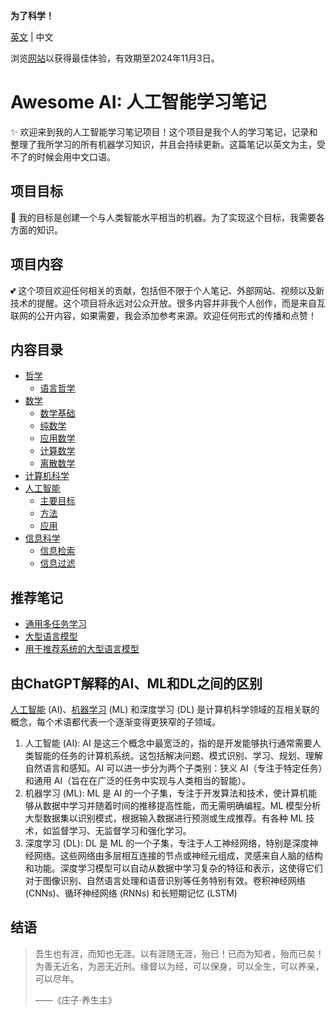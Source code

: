 **为了科学！**

[英文](README.md) | 中文

浏览[网站](https://publish.obsidian.md/artificial-intelligence)以获得最佳体验，有效期至2024年11月3日。

# Awesome AI: 人工智能学习笔记

✨ 欢迎来到我的人工智能学习笔记项目！这个项目是我个人的学习笔记，记录和整理了我所学习的所有机器学习知识，并且会持续更新。这篇笔记以英文为主，受不了的时候会用中文口语。

## 项目目标

👀 我的目标是创建一个与人类智能水平相当的机器。为了实现这个目标，我需要各方面的知识。

## 项目内容

💕 这个项目欢迎任何相关的贡献，包括但不限于个人笔记、外部网站、视频以及新技术的提醒。这个项目将永远对公众开放。很多内容并非我个人创作，而是来自互联网的公开内容，如果需要，我会添加参考来源。欢迎任何形式的传播和点赞！

## 内容目录

- [哲学](1.%20Philosophy/Philosophy.md)
	- [语言哲学](1.%20Philosophy/Philosophy%20of%20language/Philosophy%20of%20language.md)
- [数学](2.%20Mathematics/Mathematics.md)
	- [数学基础](2.%20Mathematics/0.%20Foundations%20of%20mathematics/Foundations%20of%20mathematics.md)
	- [纯数学](2.%20Mathematics/1.%20Pure%20mathematics/Pure%20mathematics.md)
	- [应用数学‎](2.%20Mathematics/2.%20Applied%20mathematics%E2%80%8E/Applied%20mathematics%E2%80%8E.md)
	- [计算数学](2.%20Mathematics/3.%20Computational%20mathematics/Computational%20mathematics.md)
	- [离散数学](2.%20Mathematics/4.%20Discrete%20mathematics/Discrete%20mathematics.md)
- [计算机科学](3.%20Computer%20science/Computer%20science.md)
- [人工智能](4.%20Artificial%20intelligence/Artificial%20Intelligence.md)
	- [主要目标](4.%20Artificial%20intelligence/1.%20Major%20goals/Major%20goals.md)
	- [方法](4.%20Artificial%20intelligence/2.%20Approaches/Approaches.md)
	- [应用](4.%20Artificial%20intelligence/3.%20Applications/Applications.md)
- [信息科学](5.%20Information%20science/Information%20science.md)
	- [信息检索](5.%20Information%20science/Information%20retrieval/Information%20retrieval.md)
	- [信息过滤](5.%20Information%20science/Information%20filtering/Information%20filtering.md)

## 推荐笔记

- [通用多任务学习](4.%20Artificial%20intelligence/1.%20Major%20goals/Intelligence/Machine%20learning/General%20Multi-Task%20Learning/General%20multi-task%20learning.md)
- [大型语言模型](4.%20Artificial%20intelligence/1.%20Major%20goals/Intelligence/Natural%20language%20processing/Large%20language%20model/Large%20language%20model.md)
- [用于推荐系统的大型语言模型](4.%20Artificial%20intelligence/3.%20Applications/Recommender%20system/LLM4Rec.md)


## 由ChatGPT解释的AI、ML和DL之间的区别

[人工智能](4.%20Artificial%20intelligence/Artificial%20Intelligence.md) (AI)、[机器学习](4.%20Artificial%20intelligence/1.%20Major%20goals/Intelligence/Machine%20learning/Machine%20learning.md) (ML) 和深度学习 (DL) 是计算机科学领域的互相关联的概念，每个术语都代表一个逐渐变得更狭窄的子领域。

1. 人工智能 (AI): AI 是这三个概念中最宽泛的，指的是开发能够执行通常需要人类智能的任务的计算机系统。这包括解决问题、模式识别、学习、规划、理解自然语言和感知。AI 可以进一步分为两个子类别：狭义 AI（专注于特定任务）和通用 AI（旨在在广泛的任务中实现与人类相当的智能）。
2. 机器学习 (ML): ML 是 AI 的一个子集，专注于开发算法和技术，使计算机能够从数据中学习并随着时间的推移提高性能，而无需明确编程。ML 模型分析大型数据集以识别模式，根据输入数据进行预测或生成推荐。有各种 ML 技术，如监督学习、无监督学习和强化学习。
3. 深度学习 (DL): DL 是 ML 的一个子集，专注于人工神经网络，特别是深度神经网络。这些网络由多层相互连接的节点或神经元组成，灵感来自人脑的结构和功能。深度学习模型可以自动从数据中学习复杂的特征和表示，这使得它们对于图像识别、自然语言处理和语音识别等任务特别有效。卷积神经网络 (CNNs)、循环神经网络 (RNNs) 和长短期记忆 (LSTM)


## 结语

> 吾生也有涯，而知也无涯。以有涯随无涯，殆已！已而为知者，殆而已矣！为善无近名，为恶无近刑。缘督以为经，可以保身，可以全生，可以养亲，可以尽年。
> 
>  ——《庄子·养生主》